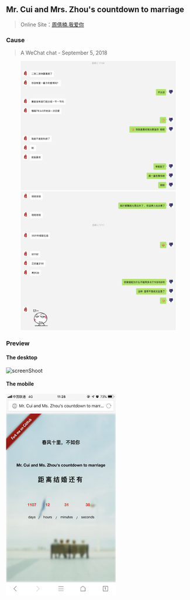 ## Mr. Cui and Mrs. Zhou's countdown to marriage

> Online Site：[周倩楠.我爱你](http://xn--xwq56hfxx.xn--6qq986b3xl/)

### Cause

> A WeChat chat - September 5, 2018

<figure class="half">
    <img src="./assets/chat-1.jpg" width="666">
    <img src="./assets/chat-2.jpg" width="666">
</figure>

### Preview

#### The desktop

![screenShoot](/assets/pc-screenshot.jpg)

#### The mobile

<img src="./assets/mobile-screenshot.jpg" width="300" height="550">
